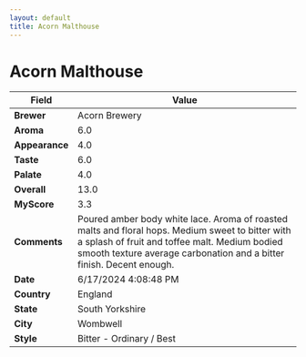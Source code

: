 ```yaml
---
layout: default
title: Acorn Malthouse
---
```


# Acorn Malthouse

| Field         | Value                                                                                                   |
|---------------|---------------------------------------------------------------------------------------------------------|
| **Brewer**    | Acorn Brewery                                                                                        |
| **Aroma**     | 6.0                                                                                         |
| **Appearance**| 4.0                                                                                    |
| **Taste**     | 6.0                                                                                         |
| **Palate**    | 4.0                                                                                        |
| **Overall**   | 13.0                                                                                       |
| **MyScore**   | 3.3                                                                                       |
| **Comments**  | Poured amber body white lace. Aroma of roasted malts and floral hops.  Medium sweet to bitter with a splash of fruit and toffee malt. Medium bodied smooth texture average carbonation and a bitter finish. Decent enough.                                                                                       |
| **Date**      | 6/17/2024 4:08:48 PM                                                                                          |
| **Country**   | England                                                                                       |
| **State**     | South Yorkshire                                                                                         |
| **City**      | Wombwell                                                                                          |
| **Style**     | Bitter - Ordinary / Best                                                                                         |

